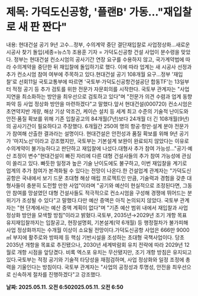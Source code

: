 # **제목: 가덕도신공항, '플랜B' 가동…"재입찰로 새 판 짠다"**

  내용: 현대건설 공기 9년 고수…정부, 수의계약 중단 결단재입찰로 사업정상화…새로운 시공사 찾기 돌입(세종=뉴스1) 조용훈 기자 = 가덕도신공항 건설 사업이 분수령을 맞았다. 정부는 현대건설 컨소시엄의 공사기간 연장 요구를 수용하지 않고, 국가계약법에 따라 수의계약을 중단한 뒤 재입찰에 돌입하기로 했다. 이에 따라 업계는 새 시공사 선정과 추가 컨소시엄 참여 여부에 주목하고 있다.현대건설 공기 108개월 요구…정부 '재입찰'로 선회11일 국토교통부에 따르면 '국토부·가덕도신공항건설공단 합동TF'는 13일부터 적정 공기 등 추가 검토를 위한 전문가 자문회의를 시작한다. 국토부 관계자는 "사업 지연을 최소화하는 방안을 최우선으로 검토하고 있다"며 "전문가 의견 수렴과 업계 동향 파악 등 사업 정상화 방안을 마련하겠다"고 말했다.앞서 현대건설(000720) 컨소시엄은 초연약지반 개량, 해상 기상 악조건, 케이슨 설치 등 세계 최고 수준의 기술적 난이도와 안전·품질 확보를 위해 기존 입찰공고의 84개월(7년)보다 24개월 더 긴 108개월(9년)의 공사기간이 필요하다고 주장했다. 6개월간 250여 명의 항공·항만·설계 분야 전문가가 참여해 산출한 결과라는 설명이다. 현대건설은 안전성과 품질 확보를 위해 9년 공기가 '마지노선'이라고 강조했지만, 국토부는 기본설계 보완이 완료되지 않았다는 이유로 수의계약이 불가능하다고 판단하고 재입찰에 나섰다.대형사 추가 참여 가능성…"공기·예산 조정이 변수"현대건설이 빠진 자리에 다른 대형 건설사들의 추가 참여 가능성에 관심이 쏠리고 있다. 빠듯한 일정과 높은 기술 난이도에도 불구하고, 이번 재입찰을 계기로 업계의 추가 참여가 본격화될 수 있다는 전망이 나온다.한 건설업계 관계자는 "가덕도신공항은 국내에서 보기 드문 초대형 해상 매립 프로젝트인 만큼, 기술력과 경험을 갖춘 대형사들이 충분히 도전할 만한 사업"이라며 "공기와 예산이 현실적으로 조정된다면, 그동안 참여를 망설였던 대형 건설사들도 적극적으로 컨소시엄을 구성해 경쟁에 뛰어드는 분위기가 조성될 수 있다"고 말했다.다만 예산 증액은 아직 논의되지 않았다. 국토부 관계자는 "현 단계에서는 예산 증액 계획이 없다"며 "기존 예산 범위 내에서 재입찰과 사업 정상화 방안을 모색할 방침"이라고 밝혔다.국토부, 2035년→2029년 조기 개항 목표 유지재입찰까지는 입찰공고, 현장설명회, 기본설계(약 6개월) 등 행정절차가 불가피해 사업 정상화까지는 수개월 이상이 소요될 전망이다.가덕도신공항 사업은 666만 9000㎡ 부지에 활주로와 방파제 등 핵심 기반시설을 조성하는 초대형 국책사업이다. 당초 2035년 개항을 목표로 추진됐으나, 2030년 세계박람회 유치 전략에 따라 2029년 12월로 개항 시점을 앞당겼다. 비록 엑스포 유치는 무산됐지만, 조기 개항 방침은 유지되고 있다.국토부는 적정 공기와 기술적 타당성을 재점검하며, 사업 정상화와 일정 조정에 총력을 기울인다는 방침이다. 국토부 관계자는 "사업의 공정성과 투명성, 안전을 최우선으로 신속하게 절차를 진행하겠다"고 강조했다.

  **날짜: 2025.05.11. 오전 6:502025.05.11. 오전 6:50**